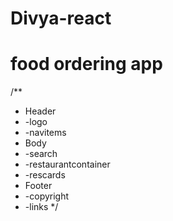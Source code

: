 # Divya-react

# food ordering app
/**
 * Header
 *   -logo
 *   -navitems
 * Body
 *   -search
 *   -restaurantcontainer
 *   -rescards
 * Footer
 *   -copyright
 *   -links
 */